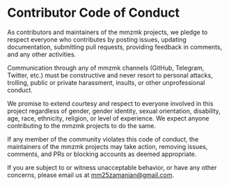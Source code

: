 # Contributor Code of Conduct

As contributors and maintainers of the mmzmk projects, we pledge to respect everyone who contributes by posting issues, updating documentation, submitting pull requests, providing feedback in comments, and any other activities.

Communication through any of mmzmk channels (GitHub, Telegram, Twitter, etc.) must be constructive and never resort to personal attacks, trolling, public or private harassment, insults, or other unprofessional conduct.

We promise to extend courtesy and respect to everyone involved in this project regardless of gender, gender identity, sexual orientation, disability, age, race, ethnicity, religion, or level of experience. We expect anyone contributing to the mmzmk projects to do the same.

If any member of the community violates this code of conduct, the maintainers of the mmzmk projects may take action, removing issues, comments, and PRs or blocking accounts as deemed appropriate.

If you are subject to or witness unacceptable behavior, or have any other concerns, please email us at [mm25zamanian@gmail.com](mailto:mm25zamanian@gmail.com).
